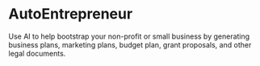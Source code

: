 # AutoEntrepreneur
Use AI to help bootstrap your non-profit or small business by generating business plans, marketing plans, budget plan, grant proposals, and other legal documents.
